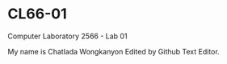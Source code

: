# CL66-01

Computer Laboratory 2566 - Lab 01

My name is Chatlada Wongkanyon
Edited by Github Text Editor.
